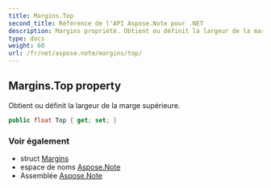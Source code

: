 ```yaml
---
title: Margins.Top
second_title: Référence de l'API Aspose.Note pour .NET
description: Margins propriété. Obtient ou définit la largeur de la marge supérieure.
type: docs
weight: 60
url: /fr/net/aspose.note/margins/top/
---
```

## Margins.Top property

Obtient ou définit la largeur de la marge supérieure.

```csharp
public float Top { get; set; }
```

### Voir également

* struct [Margins](../)
* espace de noms [Aspose.Note](../../margins/)
* Assemblée [Aspose.Note](../../../)


